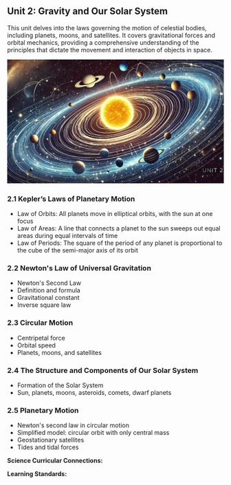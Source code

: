 ## Unit 2: Gravity and Our Solar System

This unit delves into the laws governing the motion of celestial bodies, including planets, moons, and satellites. It covers gravitational forces and orbital mechanics, providing a comprehensive understanding of the principles that dictate the movement and interaction of objects in space.

![Banner Image](./figures/unit2_banner.png)

### 2.1 Kepler’s Laws of Planetary Motion
   - Law of Orbits: All planets move in elliptical orbits, with the sun at one focus
   - Law of Areas: A line that connects a planet to the sun sweeps out equal areas during equal intervals of time
   - Law of Periods: The square of the period of any planet is proportional to the cube of the semi-major axis of its orbit

### 2.2 Newton's Law of Universal Gravitation
   - Newton's Second Law
   - Definition and formula
   - Gravitational constant
   - Inverse square law

### 2.3 Circular Motion
   - Centripetal force
   - Orbital speed
   - Planets, moons, and satellites

### 2.4 The Structure and Components of Our Solar System
   - Formation of the Solar System
   - Sun, planets, moons, asteroids, comets, dwarf planets

### 2.5 Planetary Motion
   - Newton's second law in circular motion
   - Simplified model: circular orbit with only central mass
   - Geostationary satellites
   - Tides and tidal forces

**Science Curricular Connections:**


**Learning Standards:**
